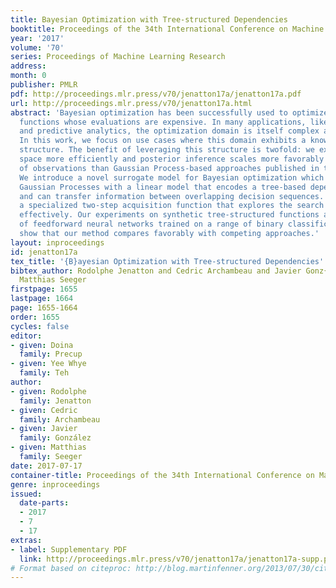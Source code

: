 ```yaml
---
title: Bayesian Optimization with Tree-structured Dependencies
booktitle: Proceedings of the 34th International Conference on Machine Learning
year: '2017'
volume: '70'
series: Proceedings of Machine Learning Research
address: 
month: 0
publisher: PMLR
pdf: http://proceedings.mlr.press/v70/jenatton17a/jenatton17a.pdf
url: http://proceedings.mlr.press/v70/jenatton17a.html
abstract: 'Bayesian optimization has been successfully used to optimize complex black-box
  functions whose evaluations are expensive. In many applications, like in deep learning
  and predictive analytics, the optimization domain is itself complex and structured.
  In this work, we focus on use cases where this domain exhibits a known dependency
  structure. The benefit of leveraging this structure is twofold: we explore the search
  space more efficiently and posterior inference scales more favorably with the number
  of observations than Gaussian Process-based approaches published in the literature.
  We introduce a novel surrogate model for Bayesian optimization which combines independent
  Gaussian Processes with a linear model that encodes a tree-based dependency structure
  and can transfer information between overlapping decision sequences. We also design
  a specialized two-step acquisition function that explores the search space more
  effectively. Our experiments on synthetic tree-structured functions and the tuning
  of feedforward neural networks trained on a range of binary classification datasets
  show that our method compares favorably with competing approaches.'
layout: inproceedings
id: jenatton17a
tex_title: '{B}ayesian Optimization with Tree-structured Dependencies'
bibtex_author: Rodolphe Jenatton and Cedric Archambeau and Javier Gonz{\'a}lez and
  Matthias Seeger
firstpage: 1655
lastpage: 1664
page: 1655-1664
order: 1655
cycles: false
editor:
- given: Doina
  family: Precup
- given: Yee Whye
  family: Teh
author:
- given: Rodolphe
  family: Jenatton
- given: Cedric
  family: Archambeau
- given: Javier
  family: González
- given: Matthias
  family: Seeger
date: 2017-07-17
container-title: Proceedings of the 34th International Conference on Machine Learning
genre: inproceedings
issued:
  date-parts:
  - 2017
  - 7
  - 17
extras:
- label: Supplementary PDF
  link: http://proceedings.mlr.press/v70/jenatton17a/jenatton17a-supp.pdf
# Format based on citeproc: http://blog.martinfenner.org/2013/07/30/citeproc-yaml-for-bibliographies/
---
```


